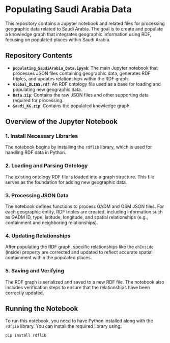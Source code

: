 # Populating Saudi Arabia Data

This repository contains a Jupyter notebook and related files for processing geographic data related to Saudi Arabia. The goal is to create and populate a knowledge graph that integrates geographic information using RDF, focusing on populated places within Saudi Arabia.

## Repository Contents

- **`populating_SaudiArabia_Data.ipynb`**: The main Jupyter notebook that processes JSON files containing geographic data, generates RDF triples, and updates relationships within the RDF graph.
- **`Global_DLIGS.rdf`**: An RDF ontology file used as a base for loading and populating new geographic data.
- **`Data.zip`**: Contains the raw JSON files and other supporting data required for processing.
- **`Saudi_KG.zip`**: Contains the populated knowledge graph.

## Overview of the Jupyter Notebook

### 1. Install Necessary Libraries
The notebook begins by installing the `rdflib` library, which is used for handling RDF data in Python.

### 2. Loading and Parsing Ontology
The existing ontology RDF file is loaded into a graph structure. This file serves as the foundation for adding new geographic data.

### 3. Processing JSON Data
The notebook defines functions to process GADM and OSM JSON files. For each geographic entity, RDF triples are created, including information such as GADM ID, type, latitude, longitude, and spatial relationships (e.g., containment and neighboring relationships).

### 4. Updating Relationships
After populating the RDF graph, specific relationships like the `ehInside` (inside) property are corrected and updated to reflect accurate spatial containment within the populated places.

### 5. Saving and Verifying
The RDF graph is serialized and saved to a new RDF file. The notebook also includes verification steps to ensure that the relationships have been correctly updated.

## Running the Notebook

To run this notebook, you need to have Python installed along with the `rdflib` library. You can install the required library using:

```bash
pip install rdflib
